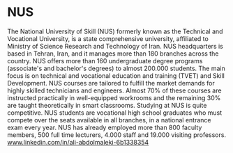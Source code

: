 # NUS
The National University of Skill (NUS)  formerly known as the Technical and Vocational University, is a state comprehensive university, affiliated to Ministry of Science Research and Technology of Iran.
NUS headquarters is based in Tehran, Iran, and it manages more than 180 branches across the country.
NUS offers more than 160 undergraduate degree programs (associate's and bachelor's degrees) to almost 200.000 students. The main focus is on technical and vocational education and training (TVET) and Skill Development. NUS courses are tailored to fulfill the market demands for highly skilled technicians and engineers. Almost 70% of these courses are instructed practically in well-equipped workrooms and the remaining 30% are taught theoretically in smart classrooms.
Studying at NUS is quite competitive. NUS students are vocational high school graduates who must compete over the seats available in all branches, in a national entrance exam every year.
NUS has already employed more than 800 faculty members, 500 full time lecturers, 4.000 staff and 19.000 visiting professors. 
www.linkedin.com/in/ali-abdolmaleki-6b1338354
